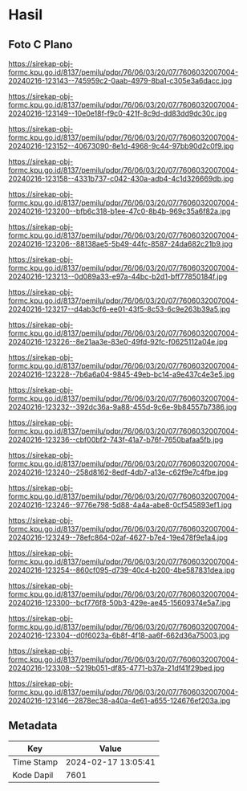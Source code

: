 # Hasil

## Foto C Plano

https://sirekap-obj-formc.kpu.go.id/8137/pemilu/pdpr/76/06/03/20/07/7606032007004-20240216-123143--745959c2-0aab-4979-8ba1-c305e3a6dacc.jpg

https://sirekap-obj-formc.kpu.go.id/8137/pemilu/pdpr/76/06/03/20/07/7606032007004-20240216-123149--10e0e18f-f9c0-421f-8c9d-dd83dd9dc30c.jpg

https://sirekap-obj-formc.kpu.go.id/8137/pemilu/pdpr/76/06/03/20/07/7606032007004-20240216-123152--40673090-8e1d-4968-9c44-97bb90d2c0f9.jpg

https://sirekap-obj-formc.kpu.go.id/8137/pemilu/pdpr/76/06/03/20/07/7606032007004-20240216-123158--4331b737-c042-430a-adb4-4c1d326669db.jpg

https://sirekap-obj-formc.kpu.go.id/8137/pemilu/pdpr/76/06/03/20/07/7606032007004-20240216-123200--bfb6c318-b1ee-47c0-8b4b-969c35a6f82a.jpg

https://sirekap-obj-formc.kpu.go.id/8137/pemilu/pdpr/76/06/03/20/07/7606032007004-20240216-123206--88138ae5-5b49-44fc-8587-24da682c21b9.jpg

https://sirekap-obj-formc.kpu.go.id/8137/pemilu/pdpr/76/06/03/20/07/7606032007004-20240216-123213--0d089a33-e97a-44bc-b2d1-bff77850184f.jpg

https://sirekap-obj-formc.kpu.go.id/8137/pemilu/pdpr/76/06/03/20/07/7606032007004-20240216-123217--d4ab3cf6-ee01-43f5-8c53-6c9e263b39a5.jpg

https://sirekap-obj-formc.kpu.go.id/8137/pemilu/pdpr/76/06/03/20/07/7606032007004-20240216-123226--8e21aa3e-83e0-49fd-92fc-f0625112a04e.jpg

https://sirekap-obj-formc.kpu.go.id/8137/pemilu/pdpr/76/06/03/20/07/7606032007004-20240216-123228--7b6a6a04-9845-49eb-bc14-a9e437c4e3e5.jpg

https://sirekap-obj-formc.kpu.go.id/8137/pemilu/pdpr/76/06/03/20/07/7606032007004-20240216-123232--392dc36a-9a88-455d-9c6e-9b84557b7386.jpg

https://sirekap-obj-formc.kpu.go.id/8137/pemilu/pdpr/76/06/03/20/07/7606032007004-20240216-123236--cbf00bf2-743f-41a7-b76f-7650bafaa5fb.jpg

https://sirekap-obj-formc.kpu.go.id/8137/pemilu/pdpr/76/06/03/20/07/7606032007004-20240216-123240--258d8162-8edf-4db7-a13e-c62f9e7c4fbe.jpg

https://sirekap-obj-formc.kpu.go.id/8137/pemilu/pdpr/76/06/03/20/07/7606032007004-20240216-123246--9776e798-5d88-4a4a-abe8-0cf545893ef1.jpg

https://sirekap-obj-formc.kpu.go.id/8137/pemilu/pdpr/76/06/03/20/07/7606032007004-20240216-123249--78efc864-02af-4627-b7e4-19e478f9e1a4.jpg

https://sirekap-obj-formc.kpu.go.id/8137/pemilu/pdpr/76/06/03/20/07/7606032007004-20240216-123254--860cf095-d739-40c4-b200-4be587831dea.jpg

https://sirekap-obj-formc.kpu.go.id/8137/pemilu/pdpr/76/06/03/20/07/7606032007004-20240216-123300--bcf776f8-50b3-429e-ae45-15609374e5a7.jpg

https://sirekap-obj-formc.kpu.go.id/8137/pemilu/pdpr/76/06/03/20/07/7606032007004-20240216-123304--d0f6023a-6b8f-4f18-aa6f-662d36a75003.jpg

https://sirekap-obj-formc.kpu.go.id/8137/pemilu/pdpr/76/06/03/20/07/7606032007004-20240216-123308--5219b051-df85-4771-b37a-21df41f29bed.jpg

https://sirekap-obj-formc.kpu.go.id/8137/pemilu/pdpr/76/06/03/20/07/7606032007004-20240216-123146--2878ec38-a40a-4e61-a655-124676ef203a.jpg


## Metadata

| Key        | Value               |
| ---------- | ------------------- |
| Time Stamp | 2024-02-17 13:05:41 |
| Kode Dapil | 7601                |



